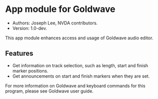 # App module for Goldwave #

* Authors: Joseph Lee, NVDA contributors.
* Version: 1.0-dev.

This app module enhances access and usage of Goldwave audio editor.

## Features ##

* Get information on track selection, such as length, start and finish marker positions.
* Get announcements on start and finish markers when they are set.

For more information on Goldwave and keyboard commands for this program, please see Goldwave user guide.
